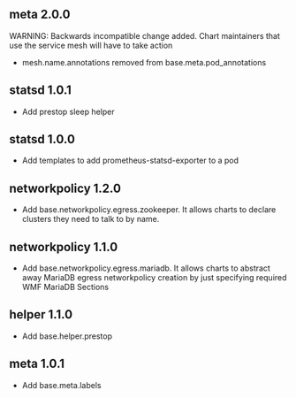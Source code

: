 ## meta 2.0.0

WARNING: Backwards incompatible change added. Chart maintainers that use the
service mesh will have to take action

- mesh.name.annotations removed from base.meta.pod_annotations

## statsd 1.0.1
- Add prestop sleep helper

## statsd 1.0.0
- Add templates to add prometheus-statsd-exporter to a pod

## networkpolicy 1.2.0

- Add base.networkpolicy.egress.zookeeper. It allows charts to declare
 clusters they need to talk to by name.

## networkpolicy 1.1.0

- Add base.networkpolicy.egress.mariadb. It allows charts to abstract away
  MariaDB egress networkpolicy creation by just specifying required WMF MariaDB
  Sections

## helper 1.1.0
- Add base.helper.prestop

## meta 1.0.1

- Add base.meta.labels
